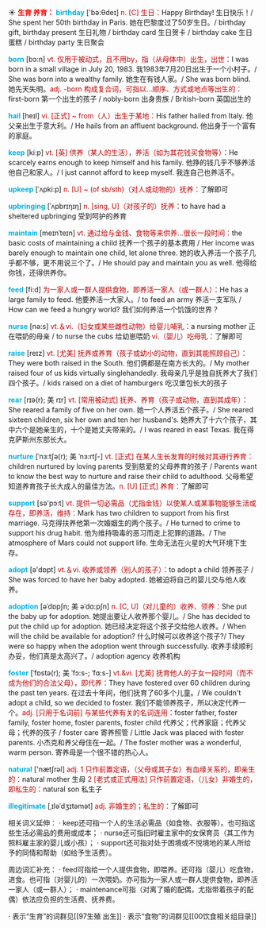 ☀ <font color="red">**生育 养育：**</font>
<font color="sky blue">**birthday**</font> ['bə:θdeɪ] 
<font color="#c00000">n. [C] 生日：</font>Happy Birthday! 生日快乐！/ She spent her 50th birthday in Paris. 她在巴黎度过了50岁生日。/ birthday gift, birthday present 生日礼物 / birthday card 生日贺卡 / birthday cake 生日蛋糕 / birthday party 生日聚会

<font color="sky blue">**born**</font> [bɔ:n] 
<font color="#c00000">vt. 仅用于被动式，且不用by，指（从母体中）出生，出世：</font>I was born in a small village in July 20, 1983. 我1983年7月20日出生于一个小村子。/ She was born into a wealthy family. 她生在有钱人家。/ She was born blind. 她先天失明。<font color="#c00000">adj. -born 构成复合词，可指以…顺序、方式或地点等出生的：</font>first-born 第一个出生的孩子 / nobly-born 出身贵族 / British-born 英国出生的
           
<font color="sky blue">**hail**</font> [heɪl]
<font color="#c00000">vi. [正式] ~ from（人）出生于某地：</font>His father hailed from Italy. 他父亲出生于意大利。/ He hails from an affluent background. 他出身于一个富有的家庭。

<font color="sky blue">**keep**</font> [ki:p] 
<font color="#c00000">vt. [英] 供养（某人的生活），养活（如为其花钱买食物等）：</font>He scarcely earns enough to keep himself and his family. 他挣的钱几乎不够养活他自己和家人。/ I just cannot afford to keep myself. 我连自己也养活不。
                      
<font color="sky blue">**upkeep**</font> [ˈʌpki:p]
<font color="#c00000">n. [U] ~ (of sb/sth)（对人或动物的）抚养：</font>了解即可
            
<font color="sky blue">**upbringing**</font> [ˈʌpbrɪŋɪŋ]
<font color="#c00000">n. [sing, U]（对孩子的）抚养：</font>to have had a sheltered upbringing 受到呵护的养育

<font color="sky blue">**maintain**</font> [meɪnˈteɪn]
<font color="#c00000">vt. 通过给与金钱、食物等来供养…很长一段时间：</font>the basic costs of maintaining a child 抚养一个孩子的基本费用 / Her income was barely enough to maintain one child, let alone three. 她的收入养活一个孩子几乎都不够，更不用说三个了。/ He should pay and maintain you as well. 他得给你钱，还得供养你。

<font color="sky blue">**feed**</font> [fi:d] 
<font color="#c00000"> 为一家人或一群人提供食物，即养活一家人（或一群人）：</font>He has a large family to feed. 他要养活一大家人。/ to feed an army 养活一支军队 / How can we feed a hungry world? 我们如何养活一个饥饿的世界？

<font color="sky blue">**nurse**</font> [nə:s] 
<font color="#c00000">vt.＆vi.（妇女或某些雌性动物）给婴儿哺乳：</font>a nursing mother 正在喂奶的母亲 / to nurse the cubs 给幼崽喂奶 <font color="#c00000">vi.（婴儿）吃母乳：</font>了解即可

<font color="sky blue">**raise**</font> [reɪz] 
<font color="#c00000">vt. [尤美] 抚养或养育（孩子或幼小的动物，直到其能照顾自己）：</font>They were both raised in the South. 他们俩都是在南方长大的。/ My mother raised four of us kids virtually singlehandedly. 我母亲几乎是独自抚养大了我们四个孩子。/ kids raised on a diet of hamburgers 吃汉堡包长大的孩子 
                      
<font color="sky blue">**rear**</font> [rɪə(r); 美 rɪr]
<font color="#c00000">vt. [常用被动式] 抚养、养育（孩子或动物，直到其成年）：</font>She reared a family of five on her own. 她一个人养活五个孩子。/ She reared sixteen children, six her own and ten her husband's. 她养大了十六个孩子，其中六个是她亲生的，十个是她丈夫带来的。/ I was reared in east Texas. 我在得克萨斯州东部长大。

<font color="sky blue">**nurture**</font> [ˈnɜ:tʃə(r); 美 ˈnɜ:rtʃ-]
<font color="#c00000">vt. [正式] 在某人生长发育的时候对其进行养育：</font>children nurtured by loving parents 受到慈爱的父母养育的孩子 / Parents want to know the best way to nurture and raise their child to adulthood. 父母希望知道养育孩子长大成人的最佳方法。<font color="#c00000">n. [U] [正式] 养育：</font>了解即可

<font color="sky blue">**support**</font> [sə'pɔ:t] 
<font color="#c00000">vt. 提供一切必需品（尤指金钱）以使某人或某事物能够生活或存在，即养活，维持：</font>Mark has two children to support from his first marriage. 马克得扶养他第一次婚姻生的两个孩子。/ He turned to crime to support his drug habit. 他为维持吸毒的恶习而走上犯罪的道路。/ The atmosphere of Mars could not support life. 生命无法在火星的大气环境下生存。

<font color="sky blue">**adopt**</font> [ə'dɒpt] 
<font color="#c00000">vt.＆vi. 收养或领养（别人的孩子）：</font>to adopt a child 领养孩子 / She was forced to have her baby adopted. 她被迫将自己的婴儿交与他人收养。
                      
<font color="sky blue">**adoption**</font> [əˈdɒpʃn; 美 əˈdɑ:pʃn]
<font color="#c00000">n. [C, U]（对儿童的）收养、领养：</font>She put the baby up for adoption. 她提出要让人收养那个婴儿。/ She has decided to put the child up for adoption. 她已经决定将这个孩子交给他人收养。/ When will the child be available for adoption? 什么时候可以收养这个孩子?/ They were so happy when the adoption went through successfully. 收养手续顺利办妥，他们真是太高兴了。/ adoption agency 收养机构

<font color="sky blue">**foster**</font> [ˈfɒstə(r); 美 ˈfɔ:s-; ˈfɑ:s-]
<font color="#c00000">vt.&vi. [尤英] 抚育他人的子女一段时间（而不成为他们的合法父母），即代养：</font>They have fostered over 60 children during the past ten years. 在过去十年间，他们抚育了60多个儿童。/ We couldn't adopt a child, so we decided to foster. 我们不能领养孩子，所以决定代养一个。<font color="#c00000">adj. [只用于名词前] 与某些代养有关的名词连用：</font>foster father, foster family, foster home, foster parents, foster child 代养父；代养家庭；代养父母；代养的孩子 / foster care 寄养照管 / Little Jack was placed with foster parents. 小杰克和养父母住在一起。/ The foster mother was a wonderful, warm person. 寄养母是一个很不错的热心人。

<font color="sky blue">**natural**</font> ['nætʃrəl] 
<font color="#c00000">adj. 1 只作前置定语，（父母或其子女）有血缘关系的，即亲生的：</font>natural mother 生母 <font color="#c00000">2 [老式或正式用法] 只作前置定语，（儿女）非婚生的，即私生的：</font>natural son 私生子

<font color="sky blue">**illegitimate**</font> [ˌɪləˈdʒɪtəmət]
<font color="#c00000">adj. 非婚生的；私生的：</font>了解即可

相关词义延伸：
· keep还可指一个人的生活必需品（如食物、衣服等）。也可指这些生活必需品的费用或成本；
· nurse还可指旧时雇主家中的女保育员（其工作为照料雇主家的婴儿或小孩）；
· support还可指对处于困境或不悦境地的某人所给予的同情和帮助（如给予生活费）。

周边词汇补充：
· feed可指给一个人提供食物，即喂养。还可指（婴儿）吃食物，进食。也可指（对婴儿的）一次喂奶。亦可指为一家人或一群人提供食物，即养活一家人（或一群人）；
· maintenance可指（对离了婚的配偶，尤指带着孩子的配偶）依法应负担的生活费、抚养费。

· 表示“生育”的词群见[[97生殖 出生]]
· 表示“食物”的词群见[[00饮食相关组目录]]
